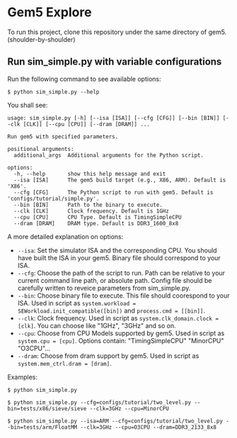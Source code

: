 # Gem5 Explore

To run this project, clone this repository under the same directory of gem5. (shoulder-by-shoulder)

## Run sim_simple.py with variable configurations

Run the following command to see available options:

```
$ python sim_simple.py --help
```

You shall see:

```
usage: sim_simple.py [-h] [--isa [ISA]] [--cfg [CFG]] [--bin [BIN]] [--clk [CLK]] [--cpu [CPU]] [--dram [DRAM]] ...

Run gem5 with specified parameters.

positional arguments:
  additional_args  Additional arguments for the Python script.

options:
  -h, --help       show this help message and exit
  --isa [ISA]      The gem5 build target (e.g., X86, ARM). Default is 'X86'.
  --cfg [CFG]      The Python script to run with gem5. Default is 'configs/tutorial/simple.py'.
  --bin [BIN]      Path to the binary to execute.
  --clk [CLK]      Clock frequency. Default is 1GHz
  --cpu [CPU]      CPU Type. Default is TimingSimpleCPU
  --dram [DRAM]    DRAM type. Default is DDR3_1600_8x8
```

A more detailed explanation on options:
- `--isa`: Set the simulator ISA and the corresponding CPU. You should have built the ISA in your gem5. Binary file should correspond to your ISA.
- `--cfg`: Choose the path of the script to run. Path can be relative to your current command line path, or absolute path. Config file should be carefully written to reveice parameters from sim_simple.py.
- `--bin`: Choose binary file to execute. This file should coorespond to your ISA. Used in script as `system.workload = SEWorkload.init_compatible([bin])` and `process.cmd = [[bin]]`.
- `--clk`: Clock frequency. Used in script as `system.clk_domain.clock = [clk]`. You can choose like "1GHz", "3GHz" and so on.
- `--cpu`: Choose from CPU Models supported by gem5. Used in script as `system.cpu = [cpu]`. Options contain: "TimingSimpleCPU" "MinorCPU" "O3CPU"...
- `--dram`: Choose from dram support by gem5. Used in script as `system.mem_ctrl.dram = [dram]`.

Examples:

```
$ python sim_simple.py
```
```
$ python sim_simple.py --cfg=configs/tutorial/two_level.py --bin=tests/x86/sieve/sieve --clk=3GHz --cpu=MinorCPU
```
```
$ python sim_simple.py --isa=ARM --cfg=configs/tutorial/two_level.py --bin=tests/arm/FloatMM --clk=3GHz --cpu=O3CPU --dram=DDR3_2133_8x8
```